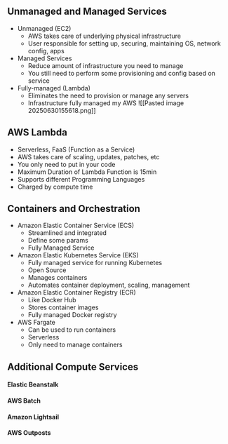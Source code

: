 ## Unmanaged and Managed Services
- Unmanaged (EC2)
	- AWS takes care of underlying physical infrastructure
	- User responsible for setting up, securing, maintaining OS, network config, apps
- Managed Services
	- Reduce amount of infrastructure you need to manage
	- You still need to perform some provisioning and config based on service
- Fully-managed (Lambda)
	- Eliminates the need to provision or manage any servers
	- Infrastructure fully managed my AWS
![[Pasted image 20250630155618.png]]
## AWS Lambda
- Serverless, FaaS (Function as a Service)
- AWS takes care of scaling, updates, patches, etc
- You only need to put in your code
- Maximum Duration of Lambda Function is 15min
- Supports different Programming Languages
- Charged by compute time

## Containers and Orchestration
- Amazon Elastic Container Service (ECS)
	- Streamlined and integrated
	- Define some params
	- Fully Managed Service
- Amazon Elastic Kubernetes Service (EKS)
	- Fully managed service for running Kubernetes
	- Open Source
	- Manages containers
	- Automates container deployment, scaling, management
- Amazon Elastic Container Registry (ECR)
	- Like Docker Hub
	- Stores container images
	- Fully managed Docker registry
- AWS Fargate 
	- Can be used to run containers
	- Serverless
	- Only need to manage containers

## Additional Compute Services

#### Elastic Beanstalk

#### AWS Batch

#### Amazon Lightsail

#### AWS Outposts
